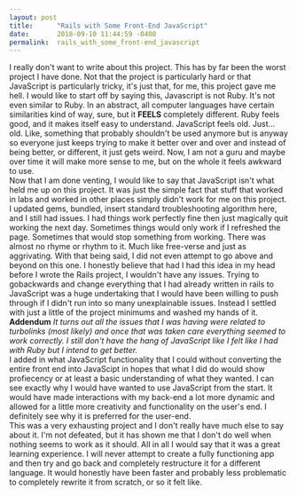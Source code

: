 ```yaml
---
layout: post
title:      "Rails with Some Front-End JavaScript"
date:       2018-09-10 11:44:59 -0400
permalink:  rails_with_some_front-end_javascript
---
```



I really don't want to write about this project. This has by far been the worst project I have done. Not that the project is particularly hard or that JavaScript is particularly tricky, it's just that, for me, this project gave me hell. I would like to start off by saying this, Javascript is not Ruby. It's not even similar to Ruby. In an abstract, all computer languages have certain similarities kind of way, sure, but it **FEELS** completely different. Ruby feels good, and it makes itself easy to understand. JavaScript feels old. Just... old. Like, something that probably shouldn't be used anymore but is anyway so everyone just keeps trying to make it better over and over and instead of being better, or different, it just gets weird. Now, I am not a guru and maybe over time it will make more sense to me, but on the whole it feels awkward to use.
<br>
Now that I am done venting, I would like to say that JavaScript isn't what held me up on this project. It was just the simple fact that stuff that worked in labs and worked in other places simply didn't work for me on this project. I updated gems, bundled, insert standard troubleshooting algorithm here, and I still had issues. I had things work perfectly fine then just magically quit working the next day. Sometimes things would only work if I refreshed the page. Sometimes that would stop something from working. There was almost no rhyme or rhythm to it. Much like free-verse and just as aggrivating. With that being said, I did not even attempt to go above and beyond on this one. I honestly believe that had I had this idea in my head before I wrote the Rails project, I wouldn't have any issues. Trying to gobackwards and change everything that I had already written in rails to JavaScript was a huge undertaking that I would have been willing to push through if I didn't run into so many unexplainable issues. Instead I settled with just a little of the project minimums and washed my hands of it.
<br>
**Addendum**
*It turns out all the issues that I was having were related to turbolinks (most likely) and once that was taken care everything seemed to work correctly. I still don't have the hang of JavaScript like I felt like I had with Ruby but I intend to get better.*
<br>
I added in what JavaScript functionality that I could without converting the entire front end into JavaScipt in hopes that what I did do would show profiecency or at least a basic understanding of what they wanted. I can see exactly why I would have wanted to use JavaScript from the start. It would have made interactions with my back-end a lot more dynamic and allowed for a little more creativity and functionality on the user's end. I definitely see why it is preferred for the user-end. 
<br> 
This was a very exhausting project and I don't really have much else to say about it. I'm not defeated, but it has shown me that I don't do well when nothing seems to work as it should. All in all I would say that it was a great learning experience. I will never attempt to create a fully functioning app and then try and go back and completely restructure it for a different language. It would honestly have been faster and probably less problematic to completely rewrite it from scratch, or so it felt like.

